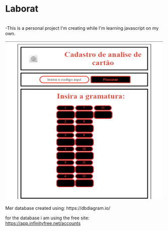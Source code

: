 # Laborat
<br>
-This is a personal project I'm creating while I'm learning javascript on my own.<br>


<div>
  <br>
  <img src="https://github.com/kakoch/Laborat/blob/sistema/scren_Cad_analise.png" target="_blank" width="500px" height= "500px" title="Pagina Cadastro de analise">
</div>
<br>
Mer database created using:
https://dbdiagram.io/

for the database i am using the free site:
https://app.infinityfree.net/accounts
